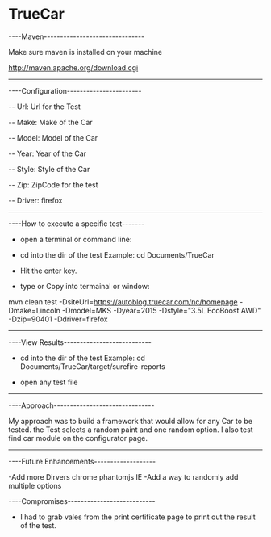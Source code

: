 # TrueCar

----Maven-------------------------------

Make sure maven is installed on your machine

http://maven.apache.org/download.cgi

----------------------------------------

----Configuration-----------------------

-- Url: Url for the Test

-- Make: Make of the Car

-- Model: Model of the Car

-- Year: Year of the Car

-- Style: Style of the Car

-- Zip: ZipCode for the test

-- Driver: firefox

-----------------------------------------

----How to execute a specific test-------

- open a terminal or command line: 

- cd into the dir of the test Example: cd Documents/TrueCar

- Hit the enter key.

- type or Copy into termainal or window:

mvn clean test -DsiteUrl=https://autoblog.truecar.com/nc/homepage -Dmake=Lincoln -Dmodel=MKS -Dyear=2015 -Dstyle="3.5L EcoBoost 
AWD" -Dzip=90401 -Ddriver=firefox

-------------------------------------------

----View Results---------------------------

- cd into the dir of the test Example: cd Documents/TrueCar/target/surefire-reports

- open any test file

-------------------------------------------


----Approach-------------------------------

My approach was to build a framework that would allow for any Car to be tested. the Test selects a random paint and one random 
option. I also test find car module on the configurator
page.

--------------------------------------------


----Future Enhancements-------------------

-Add more Dirvers
  chrome
  phantomjs
  IE
-Add a way to randomly add multiple options


----Compromises---------------------------

- I had to grab vales from the print certificate page to print out the result of the test. 





